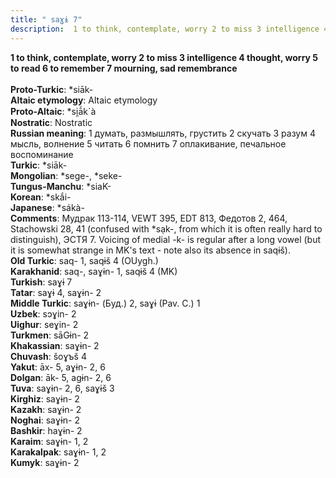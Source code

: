 ```yaml
---
title: " saɣɨ 7"
description:  1 to think, contemplate, worry 2 to miss 3 intelligence 4 thought, worry 5 to read 6 to remember 7 mourning, sad remembrance
---
```

<strong> 1 to think, contemplate, worry 2 to miss 3 intelligence 4 thought, worry 5 to read 6 to remember 7 mourning, sad remembrance</strong><br><br>
<strong>Proto-Turkic</strong>:  *siāk-<br>
<strong>Altaic etymology</strong>:  Altaic etymology<br>
<strong> Proto-Altaic</strong>:  *si̯ā́k`à<br>
<strong>Nostratic</strong>:  Nostratic<br>
<strong>Russian meaning</strong>:  1 думать, размышлять, грустить 2 скучать 3 разум 4 мысль, волнение 5 читать 6 помнить 7 оплакивание, печальное воспоминание<br>
<strong>Turkic</strong>:  *siāk-<br>
<strong>Mongolian</strong>:  *sege-, *seke-<br>
<strong>Tungus-Manchu</strong>:  *siaK-<br>
<strong>Korean</strong>:  *skắi-<br>
<strong>Japanese</strong>:  *sákà-<br>
<strong>Comments</strong>:  Мудрак 113-114, VEWT 395, EDT 813, Федотов 2, 464, Stachowski 28, 41 (confused with *sạk-, from which it is often really hard to distinguish), ЭСТЯ 7. Voicing of medial -k- is regular after a long vowel (but it is somewhat strange in MK's text - note also its absence in saqɨš).<br>
<strong>Old Turkic</strong>:  saq- 1, saqɨš 4 (OUygh.)<br>
<strong>Karakhanid</strong>:  saq-, saɣɨn- 1, saqɨš 4 (MK)<br>
<strong>Turkish</strong>:  saɣɨ 7<br>
<strong>Tatar</strong>:  saɣɨ 4, saɣɨn- 2<br>
<strong>Middle Turkic</strong>:  saɣɨn- (Буд.) 2, saɣɨ (Pav. C.) 1<br>
<strong>Uzbek</strong>:  sɔɣin- 2<br>
<strong>Uighur</strong>:  seɣin- 2<br>
<strong>Turkmen</strong>:  sāGɨn- 2<br>
<strong>Khakassian</strong>:  saɣɨn- 2<br>
<strong>Chuvash</strong>:  šoɣъš 4<br>
<strong>Yakut</strong>:  āx- 5, aɣɨn- 2, 6<br>
<strong>Dolgan</strong>:  āk- 5, agɨn- 2, 6<br>
<strong>Tuva</strong>:  saɣɨn- 2, 6, saɣɨš 3<br>
<strong>Kirghiz</strong>:  saɣɨn- 2<br>
<strong>Kazakh</strong>:  saɣɨn- 2<br>
<strong>Noghai</strong>:  saɣɨn- 2<br>
<strong>Bashkir</strong>:  haɣɨn- 2<br>
<strong>Karaim</strong>:  saɣɨn- 1, 2<br>
<strong>Karakalpak</strong>:  saɣɨn- 1, 2<br>
<strong>Kumyk</strong>:  saɣɨn- 2<br>


